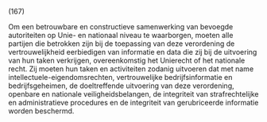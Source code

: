 (167)

Om een betrouwbare en constructieve samenwerking van bevoegde autoriteiten op Unie- en nationaal niveau te waarborgen, moeten alle partijen die betrokken zijn bij de toepassing van deze verordening de vertrouwelijkheid eerbiedigen van informatie en data die zij bij de uitvoering van hun taken verkrijgen, overeenkomstig het Unierecht of het nationale recht. Zij moeten hun taken en activiteiten zodanig uitvoeren dat met name intellectuele-eigendomsrechten, vertrouwelijke bedrijfsinformatie en bedrijfsgeheimen, de doeltreffende uitvoering van deze verordening, openbare en nationale veiligheidsbelangen, de integriteit van strafrechtelijke en administratieve procedures en de integriteit van gerubriceerde informatie worden beschermd.
